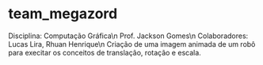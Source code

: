 # team_megazord
Disciplina: Computação Gráfica\n
Prof. Jackson Gomes\n
Colaboradores: Lucas Lira, Rhuan Henrique\n
Criação de uma imagem animada de um robô para execitar os conceitos de translação, rotação e escala.

